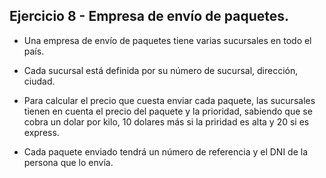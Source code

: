 ## Ejercicio 8 - Empresa de envío de paquetes.

* Una empresa de envío de paquetes tiene varias sucursales en todo el país.

* Cada sucursal está definida por su número de sucursal, dirección, ciudad.

* Para calcular el precio que cuesta enviar cada paquete, las sucursales tienen en cuenta el precio del paquete y la prioridad, sabiendo que se cobra un dolar por kilo, 10 dolares más si la priridad es alta y 20 si es express.

* Cada paquete enviado tendrá un número de referencia y el DNI de la persona que lo envía.